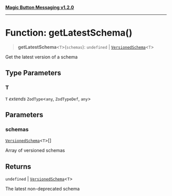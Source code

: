 [**Magic Button Messaging v1.2.0**](../README.md)

***

# Function: getLatestSchema()

> **getLatestSchema**\<`T`\>(`schemas`): `undefined` \| [`VersionedSchema`](../interfaces/VersionedSchema.md)\<`T`\>

Get the latest version of a schema

## Type Parameters

### T

`T` *extends* `ZodType`\<`any`, `ZodTypeDef`, `any`\>

## Parameters

### schemas

[`VersionedSchema`](../interfaces/VersionedSchema.md)\<`T`\>[]

Array of versioned schemas

## Returns

`undefined` \| [`VersionedSchema`](../interfaces/VersionedSchema.md)\<`T`\>

The latest non-deprecated schema
